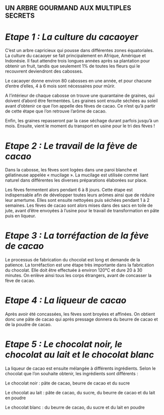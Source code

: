 ## **UN ARBRE GOURMAND AUX MULTIPLES SECRETS**

# *Etape 1 : La culture du cacaoyer*


C’est un arbre capricieux qui pousse dans différentes zones équatoriales. La culture du cacaoyer se fait principalement en Afrique, Amérique et Indonésie. Il faut attendre trois longues années après sa plantation pour obtenir un fruit, tandis que seulement 1% de toutes les fleurs qui le recouvrent deviendront des cabosses.

Le cacaoyer donne environ 80 cabosses en une année, et pour chacune d’entre d’elles, 4 à 6 mois sont nécessaires pour mûrir.

A l’intérieur de chaque cabosse on trouve une quarantaine de graines, qui doivent d’abord être fermentées. Les graines sont ensuite séchées au soleil avant d’obtenir ce que l’on appelle des fèves de cacao. Ce n’est qu’à partir de cette étape que l’on retrouve l’arôme de cacao.

Enfin, les graines repasseront par la case séchage durant parfois jusqu’à un mois. Ensuite, vient le moment du transport en usine pour le tri des fèves !

# *Etape 2 : Le travail de la fève de cacao*

Dans la cabosse, les fèves sont logées dans une paroi blanche et gélatineuse appelée « mucilage ». La mucilage est utilisée comme liant naturel dans différentes les diverses préparations élaborées sur place.

Les fèves fermentent alors pendant 6 à 8 jours. Cette étape est indispensable afin de développer toutes leurs arômes ainsi que de réduire leur amertume. Elles sont ensuite nettoyées puis séchées pendant 1 à 2 semaines. Les fèves de cacao sont alors mises dans des sacs en toile de jute, avant d’être envoyées à l’usine pour le travail de transformation en pâte puis en liqueur.

# *Etape 3 : La torréfaction de la fève de cacao*

Le processus de fabrication du chocolat est long et demande de la patience. La torréfaction est une étape très importante dans la fabrication du chocolat. Elle doit être effectuée à environ 120°C et dure 20 à 30 minutes. On enlève ainsi tous les corps étrangers, avant de concasser la fève de cacao. 

# *Etape 4 : La liqueur de cacao*

Après avoir été concassées, les fèves sont broyées et affinées. On obtient donc une pâte de cacao qui après pressage donnera du beurre de cacao et de la poudre de cacao.

# *Etape 5 : Le chocolat noir, le chocolat au lait et le chocolat blanc*

La liqueur de cacao est ensuite mélangée à différents ingrédients. Selon le chocolat que l’on souhaite obtenir, les ingrédients sont différents :

Le chocolat noir : pâte  de cacao, beurre de cacao et du sucre

Le chocolat au lait : pâte  de cacao, du sucre, du beurre de cacao et du lait en poudre

Le chocolat blanc : du beurre de cacao, du sucre et du lait en poudre